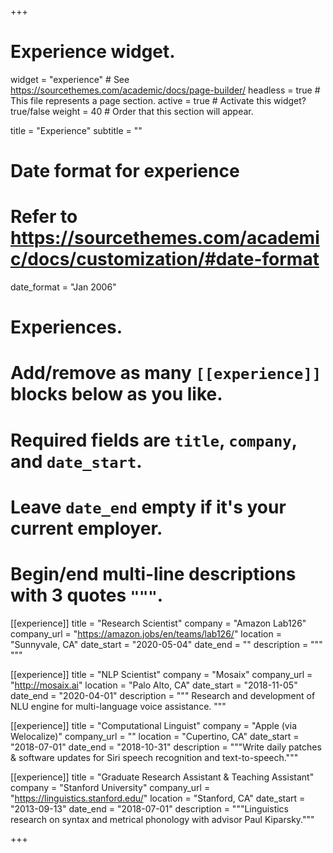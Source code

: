 +++
# Experience widget.
widget = "experience"  # See https://sourcethemes.com/academic/docs/page-builder/
headless = true  # This file represents a page section.
active = true  # Activate this widget? true/false
weight = 40  # Order that this section will appear.

title = "Experience"
subtitle = ""

# Date format for experience
#   Refer to https://sourcethemes.com/academic/docs/customization/#date-format
date_format = "Jan 2006"

# Experiences.
#   Add/remove as many `[[experience]]` blocks below as you like.
#   Required fields are `title`, `company`, and `date_start`.
#   Leave `date_end` empty if it's your current employer.
#   Begin/end multi-line descriptions with 3 quotes `"""`.
[[experience]]
  title = "Research Scientist"
  company = "Amazon Lab126"
  company_url = "https://amazon.jobs/en/teams/lab126/"
  location = "Sunnyvale, CA"
  date_start = "2020-05-04"
  date_end = ""
  description = """
  """

[[experience]]
  title = "NLP Scientist"
  company = "Mosaix"
  company_url = "http://mosaix.ai"
  location = "Palo Alto, CA"
  date_start = "2018-11-05"
  date_end = "2020-04-01"
  description = """
  Research and development of NLU engine for multi-language voice assistance.
  """

[[experience]]
  title = "Computational Linguist"
  company = "Apple (via Welocalize)"
  company_url = ""
  location = "Cupertino, CA"
  date_start = "2018-07-01"
  date_end = "2018-10-31"
  description = """Write daily patches & software updates for Siri speech recognition and text-to-speech."""
  
[[experience]]
  title = "Graduate Research Assistant & Teaching Assistant"
  company = "Stanford University"
  company_url = "https://linguistics.stanford.edu/"
  location = "Stanford, CA"
  date_start = "2013-09-13"
  date_end = "2018-07-01"
  description = """Linguistics research on syntax and metrical phonology with advisor Paul Kiparsky."""

+++
